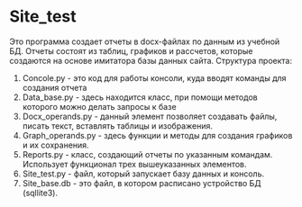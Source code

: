 # Site_test
Это программа создает отчеты в docx-файлах по данным из учебной БД.
Отчеты состоят из таблиц, графиков и рассчетов, которые создаются на основе имитатора базы данных сайта.
Структура проекта:
1. Concole.py - это код для работы консоли, куда вводят команды для создания отчета
2. Data_base.py - здесь находится класс, при помощи методов которого можно делать запросы к базе
3. Docx_operands.py - данный элемент позволяет создавать файлы, писать текст, вставлять таблицы и изображения.
4. Graph_operands.py - здесь функции и методы для создания графиков и их сохранения.
5. Reports.py - класс, создающий отчеты по указанным командам. Использует функционал трех вышеуказанных элементов.
6. Site_test.py - файл, который запускает базу данных и консоль.
7. Site_base.db - это файл, в котором расписано устройство БД (sqllite3).
